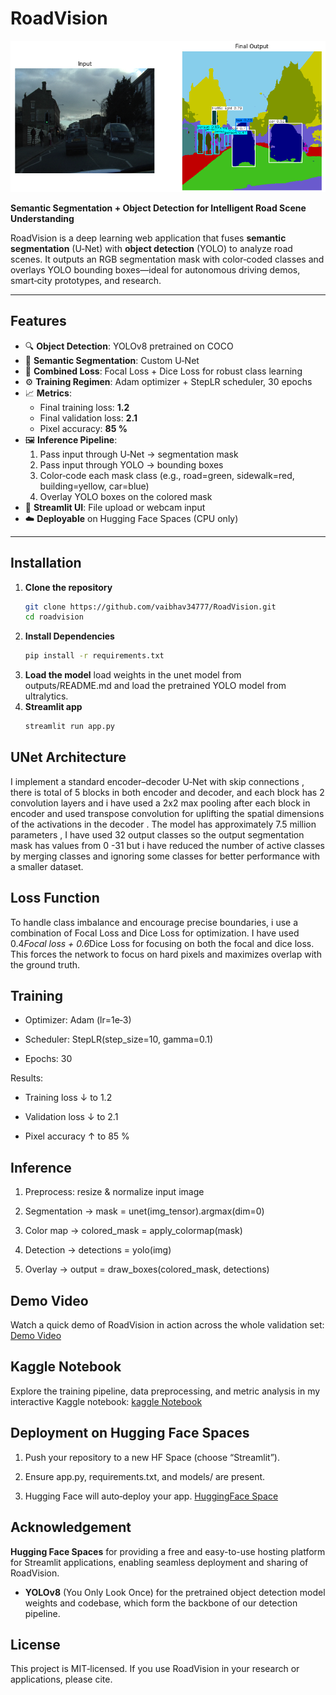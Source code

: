 # RoadVision 
<p align="center">
  <img src="outputs/final_output.png" width="600" alt="Demonstration" />
</p>

**Semantic Segmentation + Object Detection for Intelligent Road Scene Understanding**

RoadVision is a deep learning web application that fuses **semantic segmentation** (U‑Net) with **object detection** (YOLO) to analyze road scenes. It outputs an RGB segmentation mask with color‑coded classes and overlays YOLO bounding boxes—ideal for autonomous driving demos, smart‑city prototypes, and research.

---

##  Features

- 🔍 **Object Detection**: YOLOv8 pretrained on COCO  
- 🌈 **Semantic Segmentation**: Custom U‑Net 
- 🎯 **Combined Loss**: Focal Loss + Dice Loss for robust class learning  
- ⚙️ **Training Regimen**: Adam optimizer + StepLR scheduler, 30 epochs  
- 📈 **Metrics**:  
  - Final training loss: **1.2**  
  - Final validation loss: **2.1**  
  - Pixel accuracy: **85 %**  
- 🖼️ **Inference Pipeline**:  
  1. Pass input through U‑Net → segmentation mask  
  2. Pass input through YOLO → bounding boxes  
  3. Color‑code each mask class (e.g., road=green, sidewalk=red, building=yellow, car=blue)  
  4. Overlay YOLO boxes on the colored mask  
- 📱 **Streamlit UI**: File upload or webcam input  
- ☁️ **Deployable** on Hugging Face Spaces (CPU only)

---

## Installation

1. **Clone the repository**
   ```bash
   git clone https://github.com/vaibhav34777/RoadVision.git
   cd roadvision
2. **Install Dependencies**
   ```bash
   pip install -r requirements.txt
3. **Load the model**
   load weights in the unet model from outputs/README.md and load the pretrained YOLO model from ultralytics.
4. **Streamlit app**
   ```bash
   streamlit run app.py

## UNet Architecture
I implement a standard encoder–decoder U‑Net with skip connections , there is total of 5 blocks in both encoder and decoder, and each block has 2 convolution layers and i have used a 2x2 max pooling after each block in encoder and used transpose convolution for uplifting the spatial dimensions of the activations in the decoder .
The model has approximately 7.5 million parameters , I have used 32 output classes so the output segmentation mask has values from 0 -31 but i have reduced the number of active classes by merging classes and ignoring some classes for better performance with a smaller dataset.

## Loss Function
To handle class imbalance and encourage precise boundaries, i use a combination of Focal Loss and Dice Loss for optimization.
I have used 0.4*Focal loss + 0.6*Dice Loss for focusing on both the focal and dice loss.
This forces the network to focus on hard pixels and maximizes overlap with the ground truth.

## Training
- Optimizer: Adam (lr=1e‑3)

- Scheduler: StepLR(step_size=10, gamma=0.1)

- Epochs: 30

Results:

- Training loss ↓ to 1.2

- Validation loss ↓ to 2.1

- Pixel accuracy ↑ to 85 %

## Inference
1. Preprocess: resize & normalize input image

2. Segmentation → mask = unet(img_tensor).argmax(dim=0)

3. Color map → colored_mask = apply_colormap(mask)

4. Detection → detections = yolo(img)

5. Overlay → output = draw_boxes(colored_mask, detections)

## Demo Video
Watch a quick demo of RoadVision in action across the whole validation set:
[Demo Video](https://drive.google.com/file/d/1sQh1VaNRaLaKlDfIu0NxfodgiU2xoI9h/view?usp=drive_link)

## Kaggle Notebook
Explore the training pipeline, data preprocessing, and metric analysis in my interactive Kaggle notebook:
[kaggle Notebook](https://www.kaggle.com/code/vaibhav1908/roadvision)

## Deployment on Hugging Face Spaces
1. Push your repository to a new HF Space (choose “Streamlit”).

2. Ensure app.py, requirements.txt, and models/ are present.

3. Hugging Face will auto‑deploy your app.
   [HuggingFace Space](https://huggingface.co/spaces/imvaibhavrana/RoadVision)

## Acknowledgement
**Hugging Face Spaces** for providing a free and easy-to-use hosting platform for Streamlit applications, enabling seamless deployment and sharing of RoadVision.  
- **YOLOv8** (You Only Look Once) for the pretrained object detection model weights and codebase, which form the backbone of our detection pipeline.  

## License
This project is MIT‑licensed. If you use RoadVision in your research or applications, please cite.
